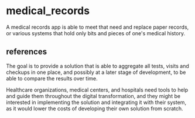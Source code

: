 # medical_records
A medical records app is able to meet that need and replace paper records, or various systems that hold only bits and pieces of one's medical history.

## references
The goal is to provide a solution that is able to aggregate all tests, visits and checkups in one place, and possibly at a later stage of development, to be able to compare the results over time. 

Healthcare organizations, medical centers, and hospitals need tools to help and guide them throughout the digital transformation, and they might be interested in implementing the solution and integrating it with their system, as it would lower the costs of developing their own solution from scratch. 

